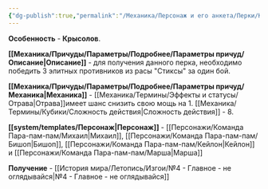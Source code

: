 ```yaml
---
{"dg-publish":true,"permalink":"/Механика/Персонаж и его анкета/Перки/Крысолов/","noteIcon":"","created":"2025-09-07T13:19:32.647+03:00","updated":"2025-09-03T23:58:19.835+03:00"}
---
```




**Особенность** - **Крысолов**.

**[[Механика/Причуды/Параметры/Подробнее/Параметры причуд/Описание\|Описание]]** - для получения данного перка, необходимо победить 3 элитных противников из расы "Стиксы" за один бой. 

**[[Механика/Причуды/Параметры/Подробнее/Параметры причуд/Механика\|Механика]]** - [[Механика/Термины/Эффекты и статусы/Отрава\|Отрава]]имеет шанс снизить свою мощь на 1. [[Механика/Термины/Кубики/Сложность действия\|Сложность действия]] - 8.

**[[system/templates/Персонаж\|Персонаж]]** - [[Персонажи/Команда Пара-пам-пам/Михаил\|Михаил]], [[Персонажи/Команда Пара-пам-пам/Бишоп\|Бишоп]], [[Персонажи/Команда Пара-пам-пам/Кейлон\|Кейлон]] и [[Персонажи/Команда Пара-пам-пам/Марша\|Марша]]

**Получение** - [[История мира/Летопись/Изгои/№4 - Главное - не оглядывайся\|№4 - Главное - не оглядывайся]]